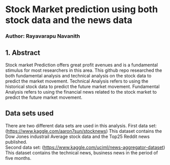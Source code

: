 # Stock Market prediction using both stock data and the news data
### Author: Rayavarapu Navanith

## 1. Abstract
Stock market Prediction offers great profit avenues and is a fundamental stimulus for most researchers in this area. This github repo researched the both 
fundamental analysis and technical analysis on the stock data to predict the market movement. Technical Analysis refers to using the historical stock data to predict the future
market movement. Fundamental Analysis refers to using the financial news related to the stock market to predict the future market movement.

## Data sets used
There are two different data sets are used in this analysis.
First data set: (https://www.kaggle.com/aaron7sun/stocknews) This dataset contains the Dow Jones industrail Average stock data and the Top25 Reddit news published.  
Second data set: (https://www.kaggle.com/uciml/news-aggregator-dataset) This dataset contains the technical news, business news in the period of five months.
